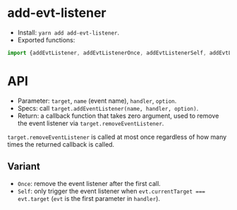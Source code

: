 # add-evt-listener

- Install: `yarn add add-evt-listener`.
- Exported functions:

```typescript
import {addEvtListener, addEvtListenerOnce, addEvtListenerSelf, addEvtListenerSelfOnce} from 'add-evt-listener'
```

# API
- Parameter: `target`, `name` (event name), `handler`, `option`.
- Specs: call `target.addEventListener(name, handler, option)`.
- Return: a callback function that takes zero argument, used to remove the event listener via `target.removeEventListener`.

`target.removeEventListener` is called at most once regardless of how many times the returned callback is called.

## Variant
- `Once`: remove the event listener after the first call.
- `Self`: only trigger the event listener when `evt.currentTarget === evt.target` (`evt` is the first parameter in `handler`).
